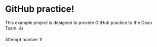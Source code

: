 GitHub practice!
================

This example project is designed to provide GitHub practice to the Dean Team. :thumbsup:


Attempt number 1!

